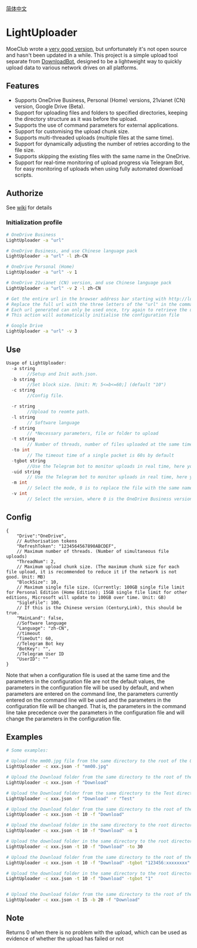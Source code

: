 [简体中文](Readme-zh-CN.md)
# LightUploader

MoeClub wrote a [very good version](https://github.com/MoeClub/OneList/tree/master/OneDriveUploader), but unfortunately it's not open source and hasn't been updated in a while. This project is a simple upload tool separate from [DownloadBot](https://github.com/gaowanliang/DownloadBot), designed to be a lightweight way to quickly upload data to various network drives on all platforms.

## Features

- Supports OneDrive Business, Personal (Home) versions, 21vianet (CN) version, Google Drive (Beta).
- Support for uploading files and folders to specified directories, keeping the directory structure as it was before the upload.
- Supports the use of command parameters for external applications.
- Support for customising the upload chunk size.
- Supports multi-threaded uploads (multiple files at the same time).
- Support for dynamically adjusting the number of retries according to the file size.
- Supports skipping the existing files with the same name in the OneDrive.
- Support for real-time monitoring of upload progress via Telegram Bot, for easy monitoring of uploads when using fully automated download scripts.


## Authorize
See [wiki](https://github.com/gaowanliang/LightUploader/wiki) for details



### Initialization profile
```bash
# OneDrive Business
LightUploader -a "url"

# OneDrive Business, and use Chinese language pack
LightUploader -a "url" -l zh-CN

# OneDrive Personal (Home)
LightUploader -a "url" -v 1

# OneDrive 21vianet (CN) version, and use Chinese language pack
LightUploader -a "url" -v 2 -l zh-CN

# Get the entire url in the browser address bar starting with http://loaclhost
# Replace the full url with the three letters of the "url" in the command
# Each url generated can only be used once, try again to retrieve the url
# This action will automatically initialise the configuration file

# Google Drive
LightUploader -a "url" -v 3

```

## Use
```c
Usage of LightUploader:
  -a string
        //Setup and Init auth.json.
  -b string
        //Set block size. [Unit: M; 5<=b<=60;] (default "10")
  -c string
        //Config file.

  -r string
        //Upload to reomte path.
  -l string
        // Software language
  -f string
        // *Necessary parameters, file or folder to upload
  -t string
        // Number of threads, number of files uploaded at the same time. Default: 3
  -to int
        // The timeout time of a single packet is 60s by default
  -tgbot string
        //Use the Telegram bot to monitor uploads in real time, here you need to fill in the access token of the bot, e.g. 123456789:xxxxxxxxxx, use double quotes to wrap it
  -uid string
        // Use the Telegram bot to monitor uploads in real time, here you need to fill in the recipient's userID, shaped like 123456789
  -m int
        // Select the mode, 0 is to replace the file with the same name in cloud drive, 1 is to skip, the default is 0
  -v int
        // Select the version, where 0 is the OneDrive Business version and 1 is the OneDrive Personal (Home) version, 2 is OneDrive 21vianet (CN) version, 3 is Google Drive, the default is 0
```

## Config
```jsonc
{
    "Drive":"OneDrive",
    // Authorisation tokens
    "RefreshToken": "1234564567890ABCDEF",
    // Maximum number of threads. (Number of simultaneous file uploads)
    "ThreadNum": 2,
    // Maximum upload chunk size. (The maximum chunk size for each file upload, it is recommended to reduce it if the network is not good. Unit: MB)
    "BlockSize": 10,
    // Maximum single file size. (Currently: 100GB single file limit for Personal Edition (Home Edition); 15GB single file limit for other editions, Microsoft will update to 100GB over time. Unit: GB)
    "SigleFile": 100,
    // If this is the Chinese version (CenturyLink), this should be true.
    "MainLand": false,
    //Software language
    "Language": "zh-CN",
    //timeout
    "TimeOut": 60,
    //Telegram Bot key
    "BotKey": "",
    //Telegram User ID
    "UserID": ""
}
```
Note that when a configuration file is used at the same time and the parameters in the configuration file are not the default values, the parameters in the configuration file will be used by default, and when parameters are entered on the command line, the parameters currently entered on the command line will be used and the parameters in the configuration file will be changed. That is, the parameters in the command line take precedence over the parameters in the configuration file and will change the parameters in the configuration file.

## Examples
```bash
# Some examples:

# Upload the mm00.jpg file from the same directory to the root of the OneDrive
LightUploader -c xxx.json -f "mm00.jpg"

# Upload the Download folder from the same directory to the root of the OneDrive
LightUploader -c xxx.json -f "Download" 

# Upload the Download folder from the same directory to the Test directory of the OneDrive
LightUploader -c xxx.json -f "Download" -r "Test"

# Upload the Download folder from the same directory to the root of the OneDrive, using 10 threads
LightUploader -c xxx.json -t 10 -f "Download" 

# Upload the download folder in the same directory to the root directory of onedrive, use 10 threads, and skip the file with the same name
LightUploader -c xxx.json -t 10 -f "Download" -m 1

# Upload the download folder in the same directory to the root directory of onedrive, use 10 threads, and set the timeout to 30 seconds
LightUploader -c xxx.json -t 10 -f "Download" -to 30

# Upload the Download folder from the same directory to the root of the OneDrive, using 10 threads, while using Telegram Bot to monitor the progress of the upload in real time
LightUploader -c xxx.json -t 10 -f "Download" -tgbot "123456:xxxxxxxx" -uid 123456789

# Upload the download folder in the same directory to the root directory of onedrive network disk, use 10 threads, and use the telegram BOT parameter loader in the configuration file to monitor the upload progress in real time (provided that the configuration file contains the parameters of telegram BOT)
LightUploader -c xxx.json -t 10 -f "Download" -tgbot "1"


# Upload the Download folder from the same directory to the root of the OneDrive, using 15 threads, and setting the chunk size to 20M
LightUploader -c xxx.json -t 15 -b 20 -f "Download" 
```

## Note

Returns 0 when there is no problem with the upload, which can be used as evidence of whether the upload has failed or not